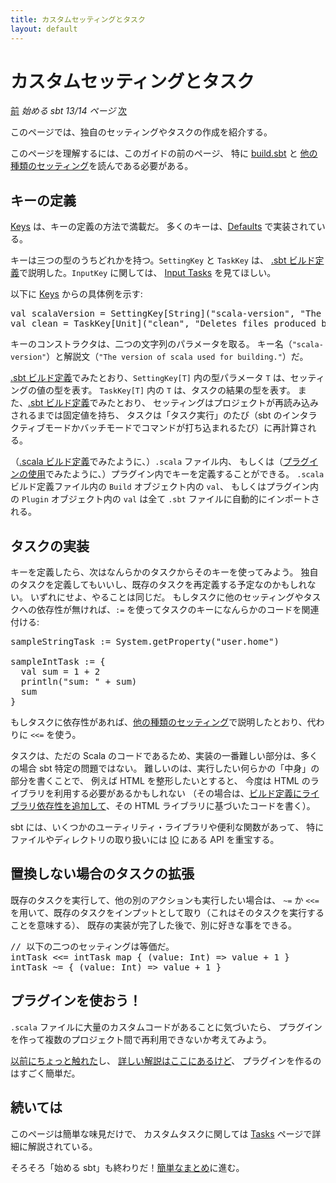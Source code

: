 ```yaml
---
title: カスタムセッティングとタスク
layout: default
---
```


[Keys]: http://www.scala-sbt.org/release/sxr/Keys.scala.html "Keys.scala"
[Defaults]: http://www.scala-sbt.org/release/sxr/Defaults.scala.html "Defaults.scala"
[IO]: http://www.scala-sbt.org/release/api/index.html#sbt.IO$ "IO object"

# カスタムセッティングとタスク

[前](../multi-project) _始める sbt 13/14 ページ_ [次](../summary)

このページでは、独自のセッティングやタスクの作成を紹介する。

このページを理解するには、このガイドの前のページ、
特に [build.sbt](../basic-def) と
[他の種類のセッティング](../more-about-settings)を読んである必要がある。

## キーの定義

[Keys] は、キーの定義の方法で満載だ。
多くのキーは、[Defaults] で実装されている。

キーは三つの型のうちどれかを持つ。`SettingKey` と `TaskKey` は、
[.sbt ビルド定義](../basic-def)で説明した。`InputKey` に関しては、
[Input Tasks](http://www.scala-sbt.org/release/docs/Extending/Input-Tasks.html) を見てほしい。

以下に [Keys] からの具体例を示す:

<pre>
val scalaVersion = SettingKey[String]("scala-version", "The version of Scala used for building.")
val clean = TaskKey[Unit]("clean", "Deletes files produced by the build, such as generated sources, compiled classes, and task caches.")
</pre>

キーのコンストラクタは、二つの文字列のパラメータを取る。
キー名（`"scala-version"`）と解説文（`"The version of scala used for building."`）だ。

[.sbt ビルド定義](../basic-def)でみたとおり、`SettingKey[T]` 内の型パラメータ `T` は、セッティングの値の型を表す。
`TaskKey[T]` 内の `T` は、タスクの結果の型を表す。
また、[.sbt ビルド定義](../basic-def)でみたとおり、
セッティングはプロジェクトが再読み込みされるまでは固定値を持ち、
タスクは「タスク実行」のたび（sbt のインタラクティブモードかバッチモードでコマンドが打ち込まれるたび）に再計算される。

（[.scala ビルド定義](../full-def)でみたように、）`.scala` ファイル内、
もしくは（[プラグインの使用](../using-plugins)でみたように、）プラグイン内でキーを定義することができる。
`.scala` ビルド定義ファイル内の `Build` オブジェクト内の `val`、
もしくはプラグイン内の `Plugin` オブジェクト内の `val` は全て `.sbt` ファイルに自動的にインポートされる。

## タスクの実装

キーを定義したら、次はなんらかのタスクからそのキーを使ってみよう。
独自のタスクを定義してもいいし、既存のタスクを再定義する予定なのかもしれない。
いずれにせよ、やることは同じだ。
もしタスクに他のセッティングやタスクへの依存性が無ければ、`:=` を使ってタスクのキーになんらかのコードを関連付ける:

<pre>
sampleStringTask := System.getProperty("user.home")

sampleIntTask := {
  val sum = 1 + 2
  println("sum: " + sum)
  sum
}
</pre>

もしタスクに依存性があれば、[他の種類のセッティング](../more-about-settings)で説明したとおり、代わりに `<<=` を使う。

タスクは、ただの Scala のコードであるため、実装の一番難しい部分は、多くの場合 sbt 特定の問題ではない。
難しいのは、実行したい何らかの「中身」の部分を書くことで、
例えば HTML を整形したいとすると、
今度は HTML のライブラリを利用する必要があるかもしれない
（その場合は、[ビルド定義にライブラリ依存性を追加して](../using-plugins)、その HTML ライブラリに基づいたコードを書く）。

sbt には、いくつかのユーティリティ・ライブラリや便利な関数があって、
特にファイルやディレクトリの取り扱いには [IO] にある API を重宝する。

## 置換しない場合のタスクの拡張

既存のタスクを実行して、他の別のアクションも実行したい場合は、
`~=` か `<<=` を用いて、既存のタスクをインプットとして取り（これはそのタスクを実行することを意味する）、
既存の実装が完了した後で、別に好きな事をできる。

<pre>
// 以下の二つのセッティングは等価だ。
intTask <<= intTask map { (value: Int) => value + 1 }
intTask ~= { (value: Int) => value + 1 }
</pre>

## プラグインを使おう！

`.scala` ファイルに大量のカスタムコードがあることに気づいたら、
プラグインを作って複数のプロジェクト間で再利用できないか考えてみよう。

[以前にちょっと触れた](../using-plugins)し、
[詳しい解説はここにあるけど](http://www.scala-sbt.org/release/docs/Extending/Plugins.html)、
プラグインを作るのはすごく簡単だ。

## 続いては

このページは簡単な味見だけで、
カスタムタスクに関しては [Tasks](http://www.scala-sbt.org/release/docs/Detailed-Topics/Tasks.html) ページで詳細に解説されている。

そろそろ「始める sbt」も終わりだ！[簡単なまとめ](../summary)に進む。
